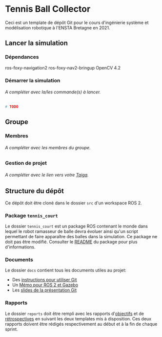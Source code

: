 # Tennis Ball Collector

Ceci est un template de dépôt Git pour le cours d'ingénierie système et modélisation robotique à l'ENSTA Bretagne en 2021.


## Lancer la simulation

### Dépendances
ros-foxy-navigation2 ros-foxy-nav2-bringup
OpenCV 4.2


### Démarrer la simulation

###### A compléter avec la/les commande(s) à lancer.
```bash
# TODO
```


## Groupe

### Membres

###### A compléter avec les membres du groupe.


### Gestion de projet

###### A compléter avec le lien vers votre [Taiga](https://taiga.io).



## Structure du dépôt

Ce dépôt doit être cloné dans le dossier `src` d'un workspace ROS 2.

### Package `tennis_court`

Le dossier `tennis_court` est un package ROS contenant le monde dans lequel le robot ramasseur de balle devra évoluer ainsi qu'un script permettant de faire apparaître des balles dans la simulation.
Ce package ne doit pas être modifié.
Consulter le [README](tennis_court/README.md) du package pour plus d'informations.


### Documents

Le dossier `docs` contient tous les documents utiles au projet:
- Des [instructions pour utiliser Git](docs/GitWorkflow.md)
- Un [Mémo pour ROS 2 et Gazebo](docs/Memo_ROS2.pdf)
- Les [slides de la présentation Git](docs/GitPresentation.pdf)


### Rapports

Le dossier `reports` doit être rempli avec les rapports d'[objectifs](../reports/GoalsTemplate.md) et de [rétrospectives](../reports/DebriefTemplate.md) en suivant les deux templates mis à disposition. Ces deux rapports doivent être rédigés respectivement au début et à la fin de chaque sprint.
